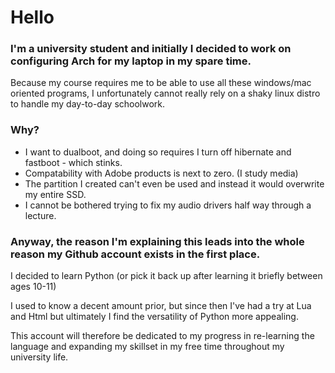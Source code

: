# Hello

### I'm a university student and initially I decided to work on configuring Arch for my laptop in my spare time.

Because my course requires me to be able to use all these windows/mac oriented programs, I unfortunately cannot really rely on a shaky linux distro to handle my day-to-day schoolwork.

### Why?

- I want to dualboot, and doing so requires I turn off hibernate and fastboot - which stinks.
- Compatability with Adobe products is next to zero. (I study media)
- The partition I created can't even be used and instead it would overwrite my entire SSD.
- I cannot be bothered trying to fix my audio drivers half way through a lecture.


### Anyway, the reason I'm explaining this leads into the whole reason my Github account exists in the first place.

I decided to learn Python (or pick it back up after learning it briefly between ages 10-11)

I used to know a decent amount prior, but since then I've had a try at Lua and Html but ultimately I find the versatility of Python more appealing.

This account will therefore be dedicated to my progress in re-learning the language and expanding my skillset in my free time throughout my university life.




<!--
**JohnSilentHill/johnsilenthill** is a ✨ _special_ ✨ repository because its `README.md` (this file) appears on your GitHub profile.

Here are some ideas to get you started:

- 🔭 I’m currently working on ...
- 🌱 I’m currently learning ...
- 👯 I’m looking to collaborate on ...
- 🤔 I’m looking for help with ...
- 💬 Ask me about ...
- 📫 How to reach me: ...
- 😄 Pronouns: ...
- ⚡ Fun fact: ...
-->
